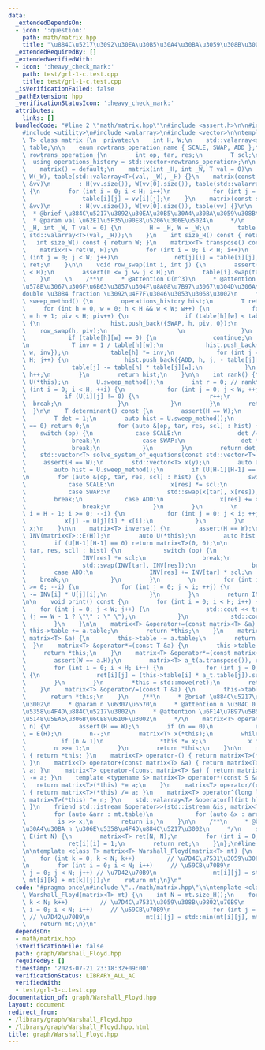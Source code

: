 ```yaml
---
data:
  _extendedDependsOn:
  - icon: ':question:'
    path: math/matrix.hpp
    title: "\u884C\u5217\u3092\u30EA\u30B5\u30A4\u30BA\u3059\u308B\u3002"
  _extendedRequiredBy: []
  _extendedVerifiedWith:
  - icon: ':heavy_check_mark:'
    path: test/grl-1-c.test.cpp
    title: test/grl-1-c.test.cpp
  _isVerificationFailed: false
  _pathExtension: hpp
  _verificationStatusIcon: ':heavy_check_mark:'
  attributes:
    links: []
  bundledCode: "#line 2 \"math/matrix.hpp\"\n#include <assert.h>\n\n#include <iostream>\n\
    #include <utility>\n#include <valarray>\n#include <vector>\n\ntemplate <class\
    \ T> class matrix {\n  private:\n    int H, W;\n    std::valarray<std::valarray<T>>\
    \ table;\n\n    enum rowtrans_operation_name { SCALE, SWAP, ADD };\n    struct\
    \ rowtrans_operation {\n        int op, tar, res;\n        T scl;\n    };\n  \
    \  using operations_history = std::vector<rowtrans_operation>;\n\n  public:\n\
    \    matrix() = default;\n    matrix(int _H, int _W, T val = 0)\n        : H(_H),\
    \ W(_W), table(std::valarray<T>(val, _W), _H) {}\n    matrix(const std::vector<std::vector<T>>\
    \ &vv)\n        : H(vv.size()), W(vv[0].size()), table(std::valarray<T>(W), H)\
    \ {\n        for (int i = 0; i < H; i++)\n            for (int j = 0; j < W; j++)\n\
    \                table[i][j] = vv[i][j];\n    }\n    matrix(const std::valarray<std::valarray<T>>\
    \ &vv)\n        : H(vv.size()), W(vv[0].size()), table(vv) {}\n\n    /**\n   \
    \  * @brief \u884C\u5217\u3092\u30EA\u30B5\u30A4\u30BA\u3059\u308B\u3002\n   \
    \  * @param val \u62E1\u5F35\u90E8\u5206\u306E\u5024\n     */\n    void resize(int\
    \ _H, int _W, T val = 0) {\n        H = _H, W = _W;\n        table.resize(_H,\
    \ std::valarray<T>(val, _H));\n    }\n    int size_H() const { return H; }\n \
    \   int size_W() const { return W; }\n    matrix<T> transpose() const {\n    \
    \    matrix<T> ret(W, H);\n        for (int i = 0; i < H; i++)\n            for\
    \ (int j = 0; j < W; j++)\n                ret[j][i] = table[i][j];\n        return\
    \ ret;\n    }\n\n    void row_swap(int i, int j) {\n        assert(0 <= i && i\
    \ < H);\n        assert(0 <= j && j < H);\n        table[i].swap(table[j]);\n\
    \    }\n    \n    /**\n     * @attention O(n^3)\n     * @attention \u6574\u6570\
    \u578B\u3067\u306F\u6B63\u3057\u304F\u8A08\u7B97\u3067\u304D\u306A\u3044\u3002\
    double \u3084 fraction \u3092\u4F7F\u3046\u3053\u3068\u3002\n     */\n    operations_history\
    \ sweep_method() {\n        operations_history hist;\n        T ret = 1;\n   \
    \     for (int h = 0, w = 0; h < H && w < W; w++) {\n            for (int piv\
    \ = h + 1; piv < H; piv++) {\n                if (table[h][w] < table[piv][w])\
    \ {\n                    hist.push_back({SWAP, h, piv, 0});\n                \
    \    row_swap(h, piv);\n                    \n                }\n            }\n\
    \            if (table[h][w] == 0) {\n                continue;\n            }\n\
    \n            T inv = 1 / table[h][w];\n            hist.push_back({SCALE, -1,\
    \ w, inv});\n            table[h] *= inv;\n            for (int j = h + 1; j <\
    \ H; j++) {\n                hist.push_back({ADD, h, j, - table[j][w]});\n   \
    \             table[j] -= table[h] * table[j][w];\n            }\n           \
    \ h++;\n        }\n        return hist;\n    }\n\n    int rank() {\n        auto\
    \ U(*this);\n        U.sweep_method();\n        int r = 0; // rank\n        for\
    \ (int i = 0; i < H; ++i) {\n            for (int j = 0; j < W; ++j) {\n     \
    \           if (U[i][j] != 0) {\n                    r++;\n                  \
    \  break;\n                }\n            }\n        }\n        return r;\n  \
    \  }\n\n    T determinant() const {\n        assert(H == W);\n        auto U(*this);\n\
    \        T det = 1;\n        auto hist = U.sweep_method();\n        if (U[H-1][H-1]\
    \ == 0) return 0;\n        for (auto &[op, tar, res, scl] : hist) {\n        \
    \    switch (op) {\n            case SCALE:\n                det /= scl;\n   \
    \             break;\n            case SWAP:\n                det *= -1;\n   \
    \             break;\n            }\n        }\n        return det;\n    }\n\n\
    \    std::vector<T> solve_system_of_equations(const std::vector<T> &y) {\n   \
    \     assert(H == W);\n        std::vector<T> x(y);\n        auto U(*this);\n\
    \        auto hist = U.sweep_method();\n        if (U[H-1][H-1] == 0) return {};\n\
    \n        for (auto &[op, tar, res, scl] : hist) {\n            switch (op) {\n\
    \            case SCALE:\n                x[res] *= scl;\n                break;\n\
    \            case SWAP:\n                std::swap(x[tar], x[res]);\n        \
    \        break;\n            case ADD:\n                x[res] += x[tar] * scl;\n\
    \                break;\n            }\n        }\n        \n        for (int\
    \ i = H - 1; i >= 0; --i) {\n            for (int j = 0; j < i; ++j) {\n     \
    \           x[j] -= U[j][i] * x[i];\n            }\n        }\n        return\
    \ x;\n    }\n\n    matrix<T> inverse() {\n        assert(H == W);\n        auto\
    \ INV(matrix<T>::E(H));\n        auto U(*this);\n        auto hist = U.sweep_method();\n\
    \        if (U[H-1][H-1] == 0) return matrix<T>(0, 0);\n\n        for (auto &[op,\
    \ tar, res, scl] : hist) {\n            switch (op) {\n            case SCALE:\n\
    \                INV[res] *= scl;\n                break;\n            case SWAP:\n\
    \                std::swap(INV[tar], INV[res]);\n                break;\n    \
    \        case ADD:\n                INV[res] += INV[tar] * scl;\n            \
    \    break;\n            }\n        }\n        \n        for (int i = H - 1; i\
    \ >= 0; --i) {\n            for (int j = 0; j < i; ++j) {\n                INV[j]\
    \ -= INV[i] * U[j][i];\n            }\n        }\n        return INV;\n    }\n\
    \n\n    void print() const {\n        for (int i = 0; i < H; i++) {\n        \
    \    for (int j = 0; j < W; j++) {\n                std::cout << table[i][j] <<\
    \ (j == W - 1 ? \"\" : \" \");\n            }\n            std::cout << std::endl;\n\
    \        }\n    }\n\n    matrix<T> &operator+=(const matrix<T> &a) {\n       \
    \ this->table += a.table;\n        return *this;\n    }\n    matrix<T> &operator-=(const\
    \ matrix<T> &a) {\n        this->table -= a.table;\n        return *this;\n  \
    \  }\n    matrix<T> &operator*=(const T &a) {\n        this->table *= a;\n   \
    \     return *this;\n    }\n    matrix<T> &operator*=(const matrix<T> &a) {\n\
    \        assert(W == a.H);\n        matrix<T> a_t(a.transpose()), ret(H, a.W);\n\
    \        for (int i = 0; i < H; i++) {\n            for (int j = 0; j < a.W; j++)\
    \ {\n                ret[i][j] = (this->table[i] * a_t.table[j]).sum();\n    \
    \        }\n        }\n        *this = std::move(ret);\n        return *this;\n\
    \    }\n    matrix<T> &operator/=(const T &a) {\n        this->table /= a;\n \
    \       return *this;\n    }\n    /**\n     * @brief \u884C\u5217\u306E\u51AA\u4E57\
    \u3002\n     * @param n \u6307\u6570\n     * @attention n \u304C 0 \u306A\u3089\
    \u5358\u4F4D\u884C\u5217\u3002\n     * @attention \u6F14\u7B97\u5B50\u306E\u512A\
    \u5148\u5EA6\u306B\u6CE8\u610F\u3002\n     */\n    matrix<T> operator^=(long long\
    \ n) {\n        assert(H == W);\n        if (n == 0)\n            return *this\
    \ = E(H);\n        n--;\n        matrix<T> x(*this);\n        while (n) {\n  \
    \          if (n & 1)\n                *this *= x;\n            x *= x;\n    \
    \        n >>= 1;\n        }\n        return *this;\n    }\n\n    matrix<T> operator+()\
    \ { return *this; }\n    matrix<T> operator-() { return matrix<T>(*this) *= -1;\
    \ }\n    matrix<T> operator+(const matrix<T> &a) { return matrix<T>(*this) +=\
    \ a; }\n    matrix<T> operator-(const matrix<T> &a) { return matrix<T>(*this)\
    \ -= a; }\n    template <typename S> matrix<T> operator*(const S &a) {\n     \
    \   return matrix<T>(*this) *= a;\n    }\n    matrix<T> operator/(const T &a)\
    \ { return matrix<T>(*this) /= a; }\n    matrix<T> operator^(long long n) { return\
    \ matrix<T>(*this) ^= n; }\n    std::valarray<T> &operator[](int h) { return table[h];\
    \ }\n    friend std::istream &operator>>(std::istream &is, matrix<T> &mt) {\n\
    \        for (auto &arr : mt.table)\n            for (auto &x : arr)\n       \
    \         is >> x;\n        return is;\n    }\n\n    /**\n     * @brief \u30B5\
    \u30A4\u30BA n \u306E\u5358\u4F4D\u884C\u5217\u3002\n     */\n    static matrix<T>\
    \ E(int N) {\n        matrix<T> ret(N, N);\n        for (int i = 0; i < N; i++)\n\
    \            ret[i][i] = 1;\n        return ret;\n    }\n};\n#line 3 \"graph/Warshall_Floyd.hpp\"\
    \n\ntemplate <class T> matrix<T> Warshall_Floyd(matrix<T> mt) {\n    int N = mt.size_H();\n\
    \    for (int k = 0; k < N; k++)         // \u7D4C\u7531\u3059\u308B\u9802\u70B9\
    \n        for (int i = 0; i < N; i++)     // \u59CB\u70B9\n            for (int\
    \ j = 0; j < N; j++) // \u7D42\u70B9\n                mt[i][j] = std::min(mt[i][j],\
    \ mt[i][k] + mt[k][j]);\n    return mt;\n}\n"
  code: "#pragma once\n#include \"../math/matrix.hpp\"\n\ntemplate <class T> matrix<T>\
    \ Warshall_Floyd(matrix<T> mt) {\n    int N = mt.size_H();\n    for (int k = 0;\
    \ k < N; k++)         // \u7D4C\u7531\u3059\u308B\u9802\u70B9\n        for (int\
    \ i = 0; i < N; i++)     // \u59CB\u70B9\n            for (int j = 0; j < N; j++)\
    \ // \u7D42\u70B9\n                mt[i][j] = std::min(mt[i][j], mt[i][k] + mt[k][j]);\n\
    \    return mt;\n}\n"
  dependsOn:
  - math/matrix.hpp
  isVerificationFile: false
  path: graph/Warshall_Floyd.hpp
  requiredBy: []
  timestamp: '2023-07-21 23:18:32+09:00'
  verificationStatus: LIBRARY_ALL_AC
  verifiedWith:
  - test/grl-1-c.test.cpp
documentation_of: graph/Warshall_Floyd.hpp
layout: document
redirect_from:
- /library/graph/Warshall_Floyd.hpp
- /library/graph/Warshall_Floyd.hpp.html
title: graph/Warshall_Floyd.hpp
---
```

